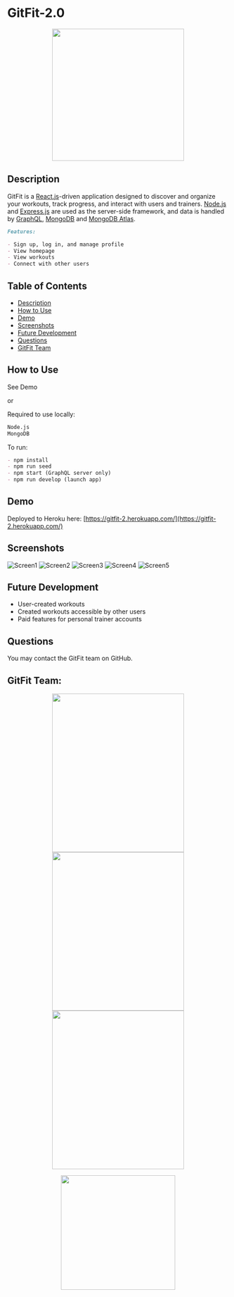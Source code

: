 # GitFit-2.0

<p align="center">
  <img width="300" height="300" src="/client/src/assets/images/logo.png">
</p>

## Description

GitFit is a [React.js](https://reactjs.org/)-driven application designed to discover and organize your workouts, track progress, and interact with users and trainers. [Node.js](https://nodejs.org/en/) and [Express.js](https://expressjs.com/) are used as the server-side framework, and data is handled by [GraphQL](https://graphql.org/), [MongoDB](https://www.mongodb.com/) and [MongoDB Atlas](https://www.mongodb.com/atlas).


```md
Features:

- Sign up, log in, and manage profile
- View homepage
- View workouts
- Connect with other users
```


## Table of Contents

  * [Description](#description)
  * [How to Use](#usage)
  * [Demo](#demo)
  * [Screenshots](#screenshots)
  * [Future Development](#future-development)
  * [Questions](#questions)
  * [GitFit Team](#gitfit-team)


## How to Use
See Demo

or

Required to use locally:
```md
Node.js
MongoDB

```

To run:

```md
- npm install
- npm run seed
- npm start (GraphQL server only)
- npm run develop (launch app)

```

## Demo
Deployed to Heroku here: [https://gitfit-2.herokuapp.com/](https://gitfit-2.herokuapp.com/)

## Screenshots
![Screen1](/client/src/assets/images/screenshot1.jpg)
![Screen2](/client/src/assets/images/screenshot2.jpg)
![Screen3](/client/src/assets/images/screenshot3.jpg)
![Screen4](/client/src/assets/images/screenshot4.jpg)
![Screen5](/client/src/assets/images/screenshot5.jpg)

## Future Development
- User-created workouts
- Created workouts accessible by other users
- Paid features for personal trainer accounts


## Questions
You may contact the GitFit team on GitHub.

## GitFit Team:


<p align="center">
  <a href="https://github.com/nkrilis">
    <img width="300" height="360" src="/client/src/assets/images/nkrilis.jpg">
  </a>
  <a href="https://github.com/MpAlfano">
    <img width="300" height="360" src="/client/src/assets/images/MpAlfano.jpg">
  </a>
  <a href="https://github.com/ericfrancey">
    <img width="300" height="360" src="/client/src/assets/images/ericfrancey.jpg">
  </a>
</p>


<p align="center">
  <img width="260" height="260" src="/client/src/assets/images/logo.png">
</p>


